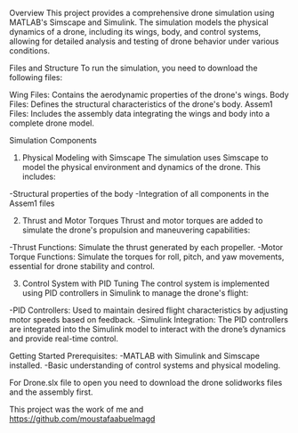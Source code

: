 Overview
This project provides a comprehensive drone simulation using MATLAB's Simscape and Simulink. The simulation models the physical dynamics of a drone, including its wings, body, and control systems, allowing for detailed analysis and testing of drone behavior under various conditions.

Files and Structure
To run the simulation, you need to download the following files:

Wing Files: Contains the aerodynamic properties of the drone's wings.
Body Files: Defines the structural characteristics of the drone's body.
Assem1 Files: Includes the assembly data integrating the wings and body into a complete drone model.

Simulation Components
1. Physical Modeling with Simscape
The simulation uses Simscape to model the physical environment and dynamics of the drone. This includes:

-Structural properties of the body
-Integration of all components in the Assem1 files

2. Thrust and Motor Torques
Thrust and motor torques are added to simulate the drone's propulsion and maneuvering capabilities:

-Thrust Functions: Simulate the thrust generated by each propeller.
-Motor Torque Functions: Simulate the torques for roll, pitch, and yaw movements, essential for drone stability and control.

3. Control System with PID Tuning
The control system is implemented using PID controllers in Simulink to manage the drone's flight:

-PID Controllers: Used to maintain desired flight characteristics by adjusting motor speeds based on feedback.
-Simulink Integration: The PID controllers are integrated into the Simulink model to interact with the drone’s dynamics and provide real-time control.

Getting Started Prerequisites:
-MATLAB with Simulink and Simscape installed.
-Basic understanding of control systems and physical modeling.

For Drone.slx file to open you need to download the drone solidworks files and the assembly first.

This project was the work of me and https://github.com/moustafaabuelmagd
